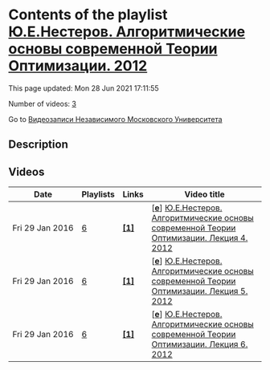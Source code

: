 # Contents of the playlist [Ю.Е.Нестеров. Алгоритмические основы современной Теории Оптимизации. 2012](https://www.youtube.com/playlist?list=PLp9ABVh6_x4GGZBg24vzPvWnRPKJUDUZE)

This page updated: Mon 28 Jun 2021 17:11:55

Number of videos: [3](#videos)

Go to [Видеозаписи Независимого Московского Университета](../README.md)

## Description



## Videos

|Date|Playlists|Links|Video title|
|---|---|---|---|
| Fri&nbsp;29&nbsp;Jan&nbsp;2016 | [6](../playlists/6 "Ю.Е.Нестеров. Алгоритмические основы современной Теории Оптимизации. 2012") | [**[1]**](http://ium.mccme.ru/f12/nesterov.html) | [[**e**](https://studio.youtube.com/video/Pq5c5R-DF_I/edit "Edit")] [Ю.Е.Нестеров. Алгоритмические основы современной Теории Оптимизации. Лекция 4. 2012](https://www.youtube.com/watch?v=Pq5c5R-DF_I&list=PLp9ABVh6_x4GGZBg24vzPvWnRPKJUDUZE "&#34;Алгоритмические основы современной Теории Оптимизации&#34;. Лекция 4.&#013;Независимый Московский Университет &#013;Москва, Большой Власьевский пер., 11, 310, 10 сентября 2012, 19:20&#013;Подробнее о курсе: http://ium.mccme.ru/f12/nesterov.html") |
| Fri&nbsp;29&nbsp;Jan&nbsp;2016 | [6](../playlists/6 "Ю.Е.Нестеров. Алгоритмические основы современной Теории Оптимизации. 2012") | [**[1]**](http://ium.mccme.ru/f12/nesterov.html) | [[**e**](https://studio.youtube.com/video/QFveuHaUp3M/edit "Edit")] [Ю.Е.Нестеров. Алгоритмические основы современной Теории Оптимизации. Лекция 5. 2012](https://www.youtube.com/watch?v=QFveuHaUp3M&list=PLp9ABVh6_x4GGZBg24vzPvWnRPKJUDUZE "&#34;Алгоритмические основы современной Теории Оптимизации&#34;. Лекция 5.&#013;Независимый Московский Университет &#013;Москва, Большой Власьевский пер., 11, 310, 12 сентября 2012, 19:20&#013;Подробнее о курсе: http://ium.mccme.ru/f12/nesterov.html") |
| Fri&nbsp;29&nbsp;Jan&nbsp;2016 | [6](../playlists/6 "Ю.Е.Нестеров. Алгоритмические основы современной Теории Оптимизации. 2012") | [**[1]**](http://ium.mccme.ru/f12/nesterov.html) | [[**e**](https://studio.youtube.com/video/H2CeCp4V8HQ/edit "Edit")] [Ю.Е.Нестеров. Алгоритмические основы современной Теории Оптимизации. Лекция 6. 2012](https://www.youtube.com/watch?v=H2CeCp4V8HQ&list=PLp9ABVh6_x4GGZBg24vzPvWnRPKJUDUZE "&#34;Алгоритмические основы современной Теории Оптимизации&#34;. Лекция 6.&#013;Независимый Московский Университет &#013;Москва, Большой Власьевский пер., 11, 310, 14 сентября 2012, 19:20&#013;Подробнее о курсе: http://ium.mccme.ru/f12/nesterov.html") |
